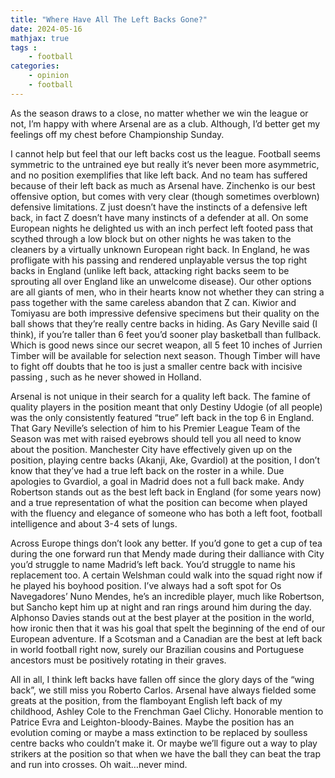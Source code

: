 ```yaml
---
title: "Where Have All The Left Backs Gone?"
date: 2024-05-16
mathjax: true
tags : 
    - football
categories:
    - opinion
    - football
---
```


As the season draws to a close, no matter whether we win the league or not, I’m happy with where Arsenal are as a club. Although, I’d better get my feelings off my chest before Championship Sunday. 

I cannot help but feel that our left backs cost us the league. Football seems symmetric to the untrained eye but really it’s never been more asymmetric, and no position exemplifies that like left back. And no team has suffered because of their left back as much as Arsenal have. Zinchenko is our best offensive option, but comes with very clear (though sometimes overblown) defensive limitations. Z just doesn’t have the instincts of a defensive left back, in fact Z doesn’t have many instincts of a defender at all. On some European nights he delighted us with an inch perfect left footed pass that scythed through a low block but on other nights he was taken to the cleaners by a virtually unknown European right back. In England, he was profligate with his passing and rendered unplayable versus the top right backs in England (unlike left back, attacking right backs seem to be sprouting all over England like an unwelcome disease). Our other options are all giants of men, who in their hearts know not whether they can string a pass together with the same careless abandon that Z can. Kiwior and Tomiyasu are both impressive defensive specimens but their quality on the ball shows that they’re really centre backs in hiding. As Gary Neville said (I think), if you’re taller than 6 feet you’d sooner play basketball than fullback. Which is good news since our secret weapon, all 5 feet 10 inches of Jurrien Timber will be available for selection next season. Though Timber will have to fight off doubts that he too is just a smaller centre back with incisive passing , such as he never showed in Holland. 

Arsenal is not unique in their search for a quality left back. The famine of quality players in the position meant that only Destiny Udogie (of all people) was the only consistently featured “true” left back in the top 6 in England. That Gary Neville’s selection of him to his Premier League Team of the Season was met with raised eyebrows should tell you all need to know about the position. Manchester City have effectively given up on the position, playing centre backs (Akanji, Ake, Gvardiol) at the position, I don’t know that they’ve had a true left back on the roster in a while. Due apologies to Gvardiol, a goal in Madrid does not a full back make. Andy Robertson stands out as the best left back in England (for some years now) and a true representation of what the position can become when played with the fluency and elegance of someone who has both a left foot, football intelligence and about 3-4 sets of lungs. 

Across Europe things don’t look any better. If you’d gone to get a cup of tea during the one forward run that Mendy made during their dalliance with City you’d struggle to name Madrid’s left back. You’d struggle to name his replacement too. A certain Welshman could walk into the squad right now if he played his boyhood position. I’ve always had a soft spot for Os Navegadores’ Nuno Mendes, he’s an incredible player, much like Robertson, but Sancho kept him up at night and ran rings around him during the day. Alphonso Davies stands out at the best player at the position in the world, how ironic then that it was his goal that spelt the beginning of the end of our European adventure. If a Scotsman and a Canadian are the best at left back in world football right now, surely our Brazilian cousins and Portuguese ancestors must be positively rotating in their graves. 

All in all, I think left backs have fallen off since the glory days of the “wing back”, we still miss you Roberto Carlos. Arsenal have always fielded some greats at the position, from the flamboyant English left back of my childhood, Ashley Cole to the Frenchman Gael Clichy. Honorable mention to Patrice Evra and Leighton-bloody-Baines. Maybe the position has an evolution coming or maybe a mass extinction to be replaced by soulless centre backs who couldn’t make it. Or maybe we’ll figure out a way to play strikers at the position so that when we have the ball they can beat the trap and run into crosses. Oh wait…never mind.